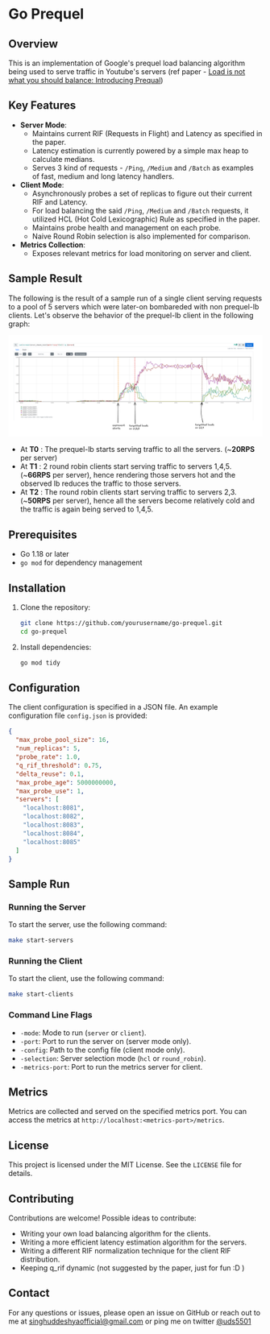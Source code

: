 # Go Prequel

## Overview

This is an implementation of Google's prequel load balancing algorithm being used to serve traffic in Youtube's servers
(ref paper -  [Load is not what you should balance: Introducing Prequal](https://arxiv.org/abs/2312.10172))

## Key Features

- **Server Mode**:
    - Maintains current RIF (Requests in Flight) and Latency as specified in the paper.
    - Latency estimation is currently powered by a simple max heap to calculate medians.
    - Serves 3 kind of requests - `/Ping`, `/Medium` and `/Batch` as examples of fast, medium and long latency handlers.
- **Client Mode**:
    - Asynchronously probes a set of replicas to figure out their current RIF and Latency.
    - For load balancing the said `/Ping`, `/Medium` and `/Batch` requests, it utilized HCL (Hot Cold Lexicographic)
      Rule as specified in the paper.
    - Maintains probe health and management on each probe.
    - Naive Round Robin selection is also implemented for comparison.
- **Metrics Collection**:
    - Exposes relevant metrics for load monitoring on server and client.

## Sample Result

The following is the result of a sample run of a single client serving requests to a pool of 5 servers which were
later-on bombareded with non prequel-lb clients.
Let's observe the behavior of the prequel-lb client in the following graph:

![Sample Run](assets/samplerun.png)

- At **T0** : The prequel-lb starts serving traffic to all the servers. (~**20RPS** per server)
- At **T1** : 2 round robin clients start serving traffic to servers 1,4,5. (~**66RPS** per server), hence rendering
  those servers hot and the observed lb reduces the traffic to those servers.
- At **T2** : The round robin clients start serving traffic to servers 2,3. (~**50RPS** per server), hence all the
  servers become relatively cold and the traffic is again being served to 1,4,5.

## Prerequisites

- Go 1.18 or later
- `go mod` for dependency management

## Installation

1. Clone the repository:
    ```sh
    git clone https://github.com/yourusername/go-prequel.git
    cd go-prequel
    ```

2. Install dependencies:
    ```sh
    go mod tidy
    ```

## Configuration

The client configuration is specified in a JSON file. An example configuration file `config.json` is provided:

```json
{
  "max_probe_pool_size": 16,
  "num_replicas": 5,
  "probe_rate": 1.0,
  "q_rif_threshold": 0.75,
  "delta_reuse": 0.1,
  "max_probe_age": 5000000000,
  "max_probe_use": 1,
  "servers": [
    "localhost:8081",
    "localhost:8082",
    "localhost:8083",
    "localhost:8084",
    "localhost:8085"
  ]
}
```

## Sample Run

### Running the Server

To start the server, use the following command:

```sh
make start-servers
```

### Running the Client

To start the client, use the following command:

```sh
make start-clients
```

### Command Line Flags

- `-mode`: Mode to run (`server` or `client`).
- `-port`: Port to run the server on (server mode only).
- `-config`: Path to the config file (client mode only).
- `-selection`: Server selection mode (`hcl` or `round_robin`).
- `-metrics-port`: Port to run the metrics server for client.

## Metrics

Metrics are collected and served on the specified metrics port. You can access the metrics at
`http://localhost:<metrics-port>/metrics`.

## License

This project is licensed under the MIT License. See the `LICENSE` file for details.

## Contributing

Contributions are welcome! Possible ideas to contribute:

- Writing your own load balancing algorithm for the clients.
- Writing a more efficient latency estimation algorithm for the servers.
- Writing a different RIF normalization technique for the client RIF distribution.
- Keeping q_rif dynamic (not suggested by the paper, just for fun :D )

## Contact

For any questions or issues, please open an issue on GitHub or reach out to me
at [singhuddeshyaofficial@gmail.com](mailto:singhuddeshyaofficial@gmail.com) or
ping me on twitter [@uds5501](https://x.com/uds5501)